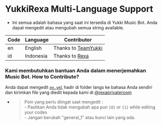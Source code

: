 # YukkiRexa Multi-Language Support

- Ini semua adalah bahasa yang saat ini tersedia di Yukki Music Bot. Anda dapat mengedit atau mengubah semua string available.

| Code | Language | Contributor |
|-|-------|-------|
| en | English | Thanks to [TeamYukki](https://t.me/TeamYukki)
| id | Indonesia | Thanks to [Rexa](https://t.me/JustRex)


### Kami membutuhkan bantuan Anda dalam menerjemahkan Music Bot. How to Contribute?

Anda dapat mengedit [`en.yml`](https://github.com/Rexashh/YukkiRexa/blob/master/strings/langs/en.yml) hadir di folder langs ke bahasa Anda sendiri dan kirimkan file yang diedit kepada kami di [@rexaprivateroom](https://t.me/rexaprivateroom)

- > Poin yang perlu diingat saat mengedit : <br> - Pastikan Anda tidak mengubah apa pun `{0}` or `{1}` while editing your codes <br> - Jangan berubah "general_1" atau kunci lain yang ada.
